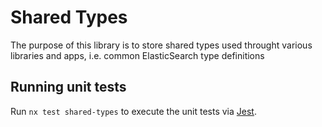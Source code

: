 # Shared Types

The purpose of this library is to store shared types used throught various libraries and apps, i.e. common ElasticSearch type definitions

## Running unit tests

Run `nx test shared-types` to execute the unit tests via [Jest](https://jestjs.io).
